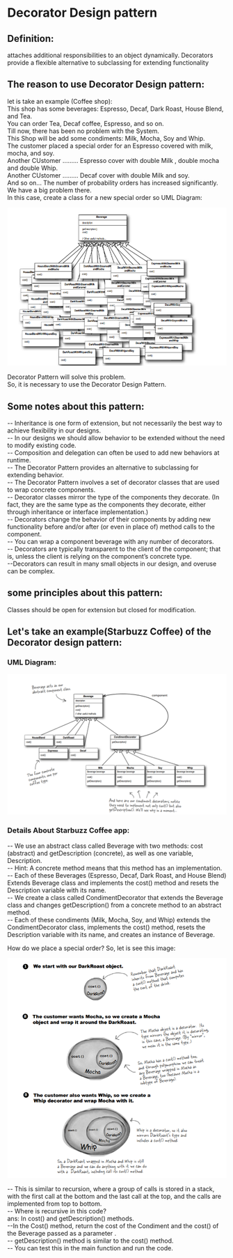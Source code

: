 # Decorator Design pattern

## Definition:

attaches additional responsibilities to an object dynamically.
Decorators provide a flexible alternative to subclassing for extending functionality

## The reason to use Decorator Design pattern:

let is take an example (Coffee shop):<br>
This shop has some beverages: Espresso, Decaf, Dark Roast, House Blend, and Tea.<br>
You can order Tea, Decaf coffee, Espresso, and so on.<br>
Till now, there has been no problem with the System.<br>
This Shop will be add some condiments: Milk, Mocha, Soy and Whip.<br>
The customer placed a special order for an Espresso covered with milk, mocha, and soy.<br>
Another CUstomer ......... Espresso cover with double Milk , double mocha and double Whip.<br>
Another CUstomer ......... Decaf cover with double Milk and soy.<br>
And so on...
The number of probability orders has increased significantly.<br>
We have a big problem there.<br>
In this case, create a class for a new special order so UML Diagram:<br>

![Alt text](image-1.png)

Decorator Pattern will solve this problem.<br>
So, it is necessary to use the Decorator Design Pattern.<br>

## Some notes about this pattern:

-- Inheritance is one form of extension, but not necessarily the best way to achieve flexibility in our designs.<br>
-- In our designs we should allow behavior to be extended without
the need to modify existing code.<br>
-- Composition and delegation can often be used to add new
behaviors at runtime.<br>
-- The Decorator Pattern provides an alternative to subclassing for extending behavior.<br>
-- The Decorator Pattern involves a set of decorator classes that are used to wrap concrete components.<br>
-- Decorator classes mirror the type of the components they decorate. (In fact, they are the same type as the components they decorate, either through inheritance or interface implementation.)<br>
-- Decorators change the behavior of their components by adding new functionality before and/or after (or even in place of) method calls to the component.<br>
-- You can wrap a component beverage with any number of decorators.<br>
-- Decorators are typically transparent to the client of the component; that is, unless
the client is relying on the component’s concrete type.<br>
--Decorators can result in many small objects in our design, and
overuse can be complex.<br>

## some principles about this pattern:

Classes should be open for extension but closed for modification.<br>

## Let's take an example(Starbuzz Coffee) of the Decorator design pattern:

### UML Diagram:

![Alt text](image.png)

### Details About Starbuzz Coffee app:

-- We use an abstract class called Beverage with two methods: cost (abstract) and getDescription (concrete), as well as one variable, Description.<br>
-- Hint: A concrete method means that this method has an implementation.<br>
-- Each of these Beverages (Espresso, Decaf, Dark Roast, and House Blend) Extends Beverage class and implements the cost() method and resets the Description variable with its name.<br>
-- We create a class called CondimentDecorator that extends the Beverage class and changes getDescription() from a concrete method to an abstract method.<br>
-- Each of these condiments (Milk, Mocha, Soy, and Whip) extends the CondimentDecorator class, implements the cost() method, resets the Description variable with its name, and creates an instance of Beverage.<br>

<!-- ** Do you have a question for me now? -->

How do we place a special order?
So, let is see this image:

![Alt text](image-2.png)

-- This is similar to recursion, where a group of calls is stored in a stack, with the first call at the bottom and the last call at the top, and the calls are implemented from top to bottom.<br>
-- Where is recursive in this code?<br>
ans: In cost() and getDescription() methods.<br>
--In the Cost() method, return the cost of the Condiment and the cost() of the Beverage passed as a parameter .<br>
-- getDescription() method is similar to the cost() method.<br>
-- You can test this in the main function and run the code.<br>
